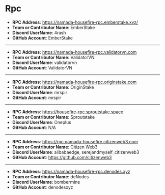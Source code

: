 # Rpc

- **RPC Address**: https://namada-housefire-rpc.emberstake.xyz/
- **Team or Contributor Name**: EmberStake
- **Discord UserName**: 4rash
- **GitHub Account**: EmberStake

---
- **RPC Address**: https://namada-housefire-rpc.validatorvn.com
- **Team or Contributor Name**: ValidatorVN
- **Discord UserName**: validatorvn
- **GitHub Account**: ValidatorVN

---
- **RPC Address**: https://namada-housefire-rpc.originstake.com
- **Team or Contributor Name**: OriginStake
- **Discord UserName**: mrspir
- **GitHub Account**: mrspir

---
- **RPC Address**: https://housefire-rpc.sproutstake.space
- **Team or Contributor Name**: Sproutstake
- **Discord UserName**: Oneplus
- **GitHub Account**: N/A

---
- **RPC Address**: https://rpc.namada-housefire.citizenweb3.com
- **Team or Contributor Name**: Citizen Web3
- **Discord UserName**: alibabaedge, serejandmyself_citizenweb3
- **GitHub Account**: https://github.com/citizenweb3

---
- **RPC Address**: https://namada-housefire-rpc.denodes.xyz
- **Team or Contributor Name**: deNodes
- **Discord UserName**: bombermine
- **GitHub Account**: denodesxyz

